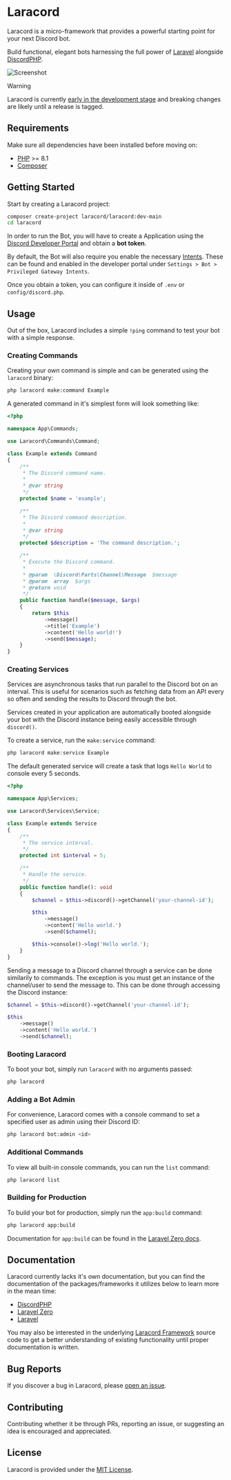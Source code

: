 # Laracord

Laracord is a micro-framework that provides a powerful starting point for your next Discord bot.

Build functional, elegant bots harnessing the full power of [Laravel](https://laravel.com/) alongside [DiscordPHP](https://github.com/discord-php/DiscordPHP).

![Screenshot](https://i.imgur.com/yW2vpPR.png)

> [!WARNING]
> Laracord is currently [early in the development stage](https://github.com/laracord/framework/issues) and breaking changes are likely until a release is tagged.

## Requirements

Make sure all dependencies have been installed before moving on:

- [PHP](https://secure.php.net/manual/en/install.php) >= 8.1
- [Composer](https://getcomposer.org/download/)

## Getting Started

Start by creating a Laracord project:

```sh
composer create-project laracord/laracord:dev-main
cd laracord
```

In order to run the Bot, you will have to create a Application using the [Discord Developer Portal](https://discord.com/developers/applications) and obtain a **bot token**.

By default, the Bot will also require you enable the necessary [Intents](https://discord.com/developers/docs/topics/gateway#gateway-intents). These can be found and enabled in the developer portal under `Settings > Bot > Privileged Gateway Intents`.

Once you obtain a token, you can configure it inside of `.env` or `config/discord.php`.

## Usage

Out of the box, Laracord includes a simple `!ping` command to test your bot with a simple response.

### Creating Commands

Creating your own command is simple and can be generated using the `laracord` binary:

```sh
php laracord make:command Example
```

A generated command in it's simplest form will look something like:

```php
<?php

namespace App\Commands;

use Laracord\Commands\Command;

class Example extends Command
{
    /**
     * The Discord command name.
     *
     * @var string
     */
    protected $name = 'example';

    /**
     * The Discord command description.
     *
     * @var string
     */
    protected $description = 'The command description.';

    /**
     * Execute the Discord command.
     *
     * @param  \Discord\Parts\Channel\Message  $message
     * @param  array  $args
     * @return void
     */
    public function handle($message, $args)
    {
        return $this
            ->message()
            ->title('Example')
            ->content('Hello world!')
            ->send($message);
    }
}
```

### Creating Services

Services are asynchronous tasks that run parallel to the Discord bot on an interval. This is useful for scenarios such as fetching data from an API every so often and sending the results to Discord through the bot.

Services created in your application are automatically booted alongside your bot with the Discord instance being easily accessible through `discord()`.

To create a service, run the `make:service` command:

```php
php laracord make:service Example
```

The default generated service will create a task that logs `Hello World` to console every 5 seconds.

```php
<?php

namespace App\Services;

use Laracord\Services\Service;

class Example extends Service
{
    /**
     * The service interval.
     */
    protected int $interval = 5;

    /**
     * Handle the service.
     */
    public function handle(): void
    {
        $channel = $this->discord()->getChannel('your-channel-id');

        $this
            ->message()
            ->content('Hello world.')
            ->send($channel);

        $this->console()->log('Hello world.');
    }
}
```

Sending a message to a Discord channel through a service can be done similarily to commands. The exception is you must get an instance of the channel/user to send the message to. This can be done through accessing the Discord instance:

```php
$channel = $this->discord()->getChannel('your-channel-id');

$this
    ->message()
    ->content('Hello world.')
    ->send($channel);
```

### Booting Laracord

To boot your bot, simply run `laracord` with no arguments passed:

```sh
php laracord
```

### Adding a Bot Admin

For convenience, Laracord comes with a console command to set a specified user as admin using their Discord ID:

```sh
php laracord bot:admin <id>
```

### Additional Commands

To view all built-in console commands, you can run the `list` command:

```sh
php laracord list
```

### Building for Production

To build your bot for production, simply run the `app:build` command:

```sh
php laracord app:build
```

Documentation for `app:build` can be found in the [Laravel Zero docs](https://laravel-zero.com/docs/build-a-standalone-application).

## Documentation

Laracord currently lacks it's own documentation, but you can find the documentation of the packages/frameworks it utilizes below to learn more in the mean time:

- [DiscordPHP](https://discord-php.github.io/DiscordPHP/)
- [Laravel Zero](https://laravel-zero.com/docs)
- [Laravel](https://laravel.com/docs)

You may also be interested in the underlying [Laracord Framework](https://github.com/laracord/framework) source code to get a better understanding of existing functionality until proper documentation is written.

## Bug Reports

If you discover a bug in Laracord, please [open an issue](https://github.com/laracord/laracord/issues).

## Contributing

Contributing whether it be through PRs, reporting an issue, or suggesting an idea is encouraged and appreciated.

## License

Laracord is provided under the [MIT License](LICENSE.md).
